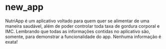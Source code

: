 # new_app

NutriApp é um aplicativo voltado para quem quer se alimentar de uma maneira saudável, além de poder controlar toda taxa de gordura corporal e IMC. Lembrando que todas as informações contidas no aplicativo são, somente, para demonstrar a funcionalidade do app. Nenhuma informação é exata!
